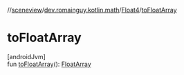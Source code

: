 //[sceneview](../../../index.md)/[dev.romainguy.kotlin.math](../index.md)/[Float4](index.md)/[toFloatArray](to-float-array.md)

# toFloatArray

[androidJvm]\
fun [toFloatArray](to-float-array.md)(): [FloatArray](https://kotlinlang.org/api/latest/jvm/stdlib/kotlin/-float-array/index.html)
